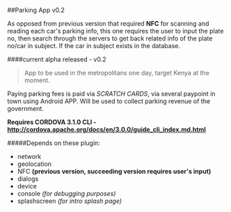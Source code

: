 ##Parking App v0.2

As opposed from previous version that required __NFC__ for scanning and reading each car's parking info, this one requires the user to input the plate no, then search through the servers to get back related info of the plate no/car in subject. If the car in subject exists in the database. 

####current alpha released - v0.2
> App to be used in the metropolitans one day, target Kenya at the moment.

Paying parking fees is paid via *SCRATCH CARDS*, via several paypoint in town using Android APP. Will be used to collect parking revenue of the government.

**Requires CORDOVA 3.1.0 CLI - http://cordova.apache.org/docs/en/3.0.0/guide_cli_index.md.html** 

#####Depends on these plugin:
* network
* geolocation
* NFC **(previous version, succeeding version requires user's input)**
* dialogs
* device
* console *(for debugging purposes)*
* splashscreen *(for intro splash page)*


